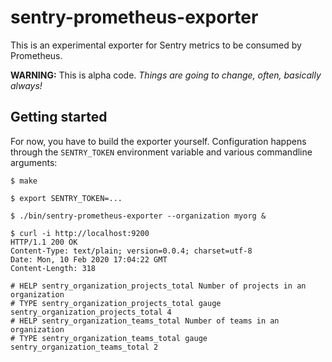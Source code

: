 # sentry-prometheus-exporter

This is an experimental exporter for Sentry metrics to be consumed by
Prometheus.

**WARNING:** This is alpha code. *Things are going to change, often, basically
always!*

## Getting started

For now, you have to build the exporter yourself. Configuration happens through
the `SENTRY_TOKEN` environment variable and various commandline arguments:

```
$ make

$ export SENTRY_TOKEN=...

$ ./bin/sentry-prometheus-exporter --organization myorg &

$ curl -i http://localhost:9200
HTTP/1.1 200 OK
Content-Type: text/plain; version=0.0.4; charset=utf-8
Date: Mon, 10 Feb 2020 17:04:22 GMT
Content-Length: 318

# HELP sentry_organization_projects_total Number of projects in an organization
# TYPE sentry_organization_projects_total gauge
sentry_organization_projects_total 4
# HELP sentry_organization_teams_total Number of teams in an organization
# TYPE sentry_organization_teams_total gauge
sentry_organization_teams_total 2

```
